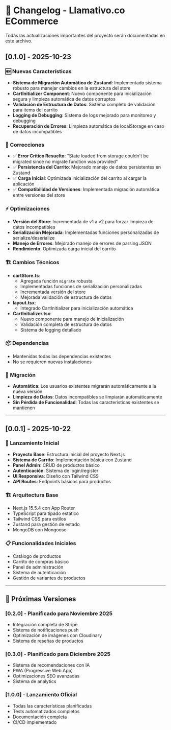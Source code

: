 # 📝 Changelog - Llamativo.co ECommerce

Todas las actualizaciones importantes del proyecto serán documentadas en este archivo.

## [0.1.0] - 2025-10-23

### 🆕 Nuevas Características
- **Sistema de Migración Automática de Zustand**: Implementado sistema robusto para manejar cambios en la estructura del store
- **CartInitializer Component**: Nuevo componente para inicialización segura y limpieza automática de datos corruptos
- **Validación de Estructura de Datos**: Sistema completo de validación para items del carrito
- **Logging de Debugging**: Sistema de logs mejorado para monitoreo y debugging
- **Recuperación de Errores**: Limpieza automática de localStorage en caso de datos incompatibles

### 🔧 Correcciones
- ✅ **Error Crítico Resuelto**: "State loaded from storage couldn't be migrated since no migrate function was provided"
- ✅ **Persistencia del Carrito**: Mejorado manejo de datos persistentes en Zustand
- ✅ **Carga Inicial**: Optimizada inicialización del carrito al cargar la aplicación
- ✅ **Compatibilidad de Versiones**: Implementada migración automática entre versiones del store

### ⚡ Optimizaciones
- **Versión del Store**: Incrementada de v1 a v2 para forzar limpieza de datos incompatibles
- **Serialización Mejorada**: Implementadas funciones personalizadas de serialize/deserialize
- **Manejo de Errores**: Mejorado manejo de errores de parsing JSON
- **Rendimiento**: Optimizada carga inicial del carrito

### 🏗️ Cambios Técnicos
- **cartStore.ts**: 
  - Agregada función `migrate` robusta
  - Implementadas funciones de serialización personalizadas
  - Incrementada versión del store
  - Mejorada validación de estructura de datos
- **layout.tsx**: 
  - Integrado CartInitializer para inicialización automática
- **CartInitializer.tsx**: 
  - Nuevo componente para manejo de inicialización
  - Validación completa de estructura de datos
  - Sistema de logging detallado

### 📦 Dependencias
- Mantenidas todas las dependencias existentes
- No se requieren nuevas instalaciones

### 🔄 Migración
- **Automática**: Los usuarios existentes migrarán automáticamente a la nueva versión
- **Limpieza de Datos**: Datos incompatibles se limpiarán automáticamente
- **Sin Pérdida de Funcionalidad**: Todas las características existentes se mantienen

---

## [0.0.1] - 2025-10-22

### 🚀 Lanzamiento Inicial
- **Proyecto Base**: Estructura inicial del proyecto Next.js
- **Sistema de Carrito**: Implementación básica con Zustand
- **Panel Admin**: CRUD de productos básico
- **Autenticación**: Sistema de login/register
- **UI Responsiva**: Diseño con Tailwind CSS
- **API Routes**: Endpoints básicos para productos

### 🏗️ Arquitectura Base
- Next.js 15.5.4 con App Router
- TypeScript para tipado estático
- Tailwind CSS para estilos
- Zustand para gestión de estado
- MongoDB con Mongoose

### 📋 Funcionalidades Iniciales
- Catálogo de productos
- Carrito de compras básico
- Panel de administración
- Sistema de autenticación
- Gestión de variantes de productos

---

## 🔮 Próximas Versiones

### [0.2.0] - Planificado para Noviembre 2025
- Integración completa de Stripe
- Sistema de notificaciones push
- Optimización de imágenes con Cloudinary
- Sistema de reseñas de productos

### [0.3.0] - Planificado para Diciembre 2025
- Sistema de recomendaciones con IA
- PWA (Progressive Web App)
- Optimizaciones SEO avanzadas
- Sistema de analytics

### [1.0.0] - Lanzamiento Oficial
- Todas las características planificadas
- Tests automatizados completos
- Documentación completa
- CI/CD implementado